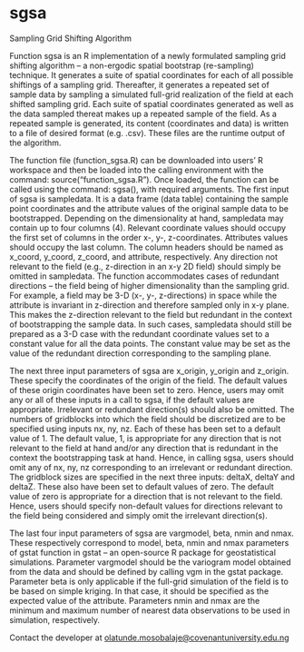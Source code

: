 # sgsa
Sampling Grid Shifting Algorithm

Function sgsa is an R implementation of a newly formulated sampling grid shifting algorithm – a non-ergodic spatial bootstrap (re-sampling) technique. It generates a suite of spatial coordinates for each of all possible shiftings of a sampling grid. Thereafter, it generates a repeated set of sample data by sampling a simulated full-grid realization of the field at each shifted sampling grid. Each suite of spatial coordinates generated as well as the data sampled thereat makes up a repeated sample of the field. As a repeated sample is generated, its content (coordinates and data) is written to a file of desired format (e.g. .csv). These files are the runtime output of the algorithm.

The function file (function_sgsa.R) can be downloaded into users’ R workspace and then be loaded into the calling environment with the command: source(“function_sgsa.R”). Once loaded, the function can be called using the command: sgsa(), with required arguments. The first input of sgsa is sampledata. It is a data frame (data table) containing the sample point coordinates and the attribute values of the original sample data to be bootstrapped. Depending on the dimensionality at hand, sampledata may contain up to four columns (4). Relevant coordinate values should occupy the first set of columns in the order x-, y-, z-coordinates. Attributes values should occupy the last column. The column headers should be named as x_coord, y_coord, z_coord, and attribute, respectively. Any direction not relevant to the field (e.g., z-direction in an x-y 2D field) should simply be omitted in sampledata. The function accommodates cases of redundant directions – the field being of higher dimensionality than the sampling grid. For example, a field may be 3-D (x-, y-, z-directions) in space while the attribute is invariant in z-direction and therefore sampled only in x-y plane. This makes the z-direction relevant to the field but redundant in the context of bootstrapping the sample data. In such cases, sampledata should still be prepared as a 3-D case with the redundant coordinate values set to a constant value for all the data points. The constant value may be set as the value of the redundant direction corresponding to the sampling plane.

 The next three input parameters of sgsa are x_origin, y_origin and z_origin. These specify the coordinates of the origin of the field. The default values of these origin coordinates have been set to zero. Hence, users may omit any or all of these inputs in a call to sgsa, if the default values are appropriate. Irrelevant or redundant direction(s) should also be omitted. The numbers of gridblocks into which the field should be discretized are to be specified using inputs nx, ny, nz. Each of these has been set to a default value of 1. The default value, 1, is appropriate for any direction that is not relevant to the field at hand and/or any direction that is redundant in the context the bootstrapping task at hand. Hence, in calling sgsa, users should omit any of  nx, ny, nz corresponding to an irrelevant or redundant direction. The gridblock sizes are specified in the next three inputs: deltaX, deltaY and deltaZ. These also have been set to default values of zero. The default value of zero is appropriate for a direction that is not relevant to the field. Hence, users should specify non-default values for directions relevant to the field being considered and simply omit the irrelevant direction(s).
 
The last four input parameters of sgsa are vargmodel, beta,  nmin and nmax.  These respectively correspond to model, beta, nmin and nmax parameters of gstat function in gstat – an open-source R package for geostatistical simulations. Parameter vargmodel should be the variogram model obtained from the data and should be defined by calling vgm in the gstat package. Parameter beta is only applicable if the full-grid simulation of the field is to be based on simple kriging. In that case, it should be specified as the expected value of the attribute.  Parameters nmin and nmax are the minimum and maximum number of nearest data observations to be used in simulation, respectively.

Contact the developer at olatunde.mosobalaje@covenantuniversity.edu.ng
